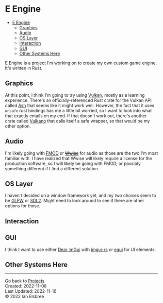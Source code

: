 # E Engine

- [E Engine](#e-engine)
  - [Graphics](#graphics)
  - [Audio](#audio)
  - [OS Layer](#os-layer)
  - [Interaction](#interaction)
  - [GUI](#gui)
  - [Other Systems Here](#other-systems-here)

E Engine is a project I'm working on to create my own custom game engine. It's written in Rust.

## Graphics

At this point, I think I'm going to try using [Vulkan](https://www.vulkan.org/), mostly as a learning experience. There's an officially-referenced Rust crate for the Vulkan API called [Ash](https://crates.io/crates/ash) that seems like it might work well. However, the fact that it uses `unsafe` rust bindings has me a little bit worried, so I want to look into what that exactly entails on my end. If that doesn't work out, there's another crate called [Vulkano](https://crates.io/crates/vulkano) that calls itself a safe wrapper, so that would be my other option.

## Audio

I'm likely going with [FMOD](http://studio.fmod.com/) or ~~[Wwise](https://www.audiokinetic.com/en/products/wwise/)~~ for audio as those are the two I'm most familiar with. I have realized that Wwise will likely require a license for the production software, so I will likely be going with FMOD, or possibly something different if I find a different solution.

## OS Layer

I haven't decided on a window framework yet, and my two choices seem to be [GLFW](https://www.glfw.org/) or [SDL2](https://www.libsdl.org/). Might need to look around to see if there are other options for those.

## Interaction

## GUI

I think I want to use either [Dear ImGui](https://github.com/ocornut/imgui) with [imgui-rs](https://crates.io/crates/imgui) or [egui](https://crates.io/crates/egui) for UI elements.

## Other Systems Here

---
Go back to [Projects]  
Created: 2022-11-08  
Last Updated: 2022-11-16  
© 2022 Ian Elsbree  

[Projects]: Projects "Projects"
